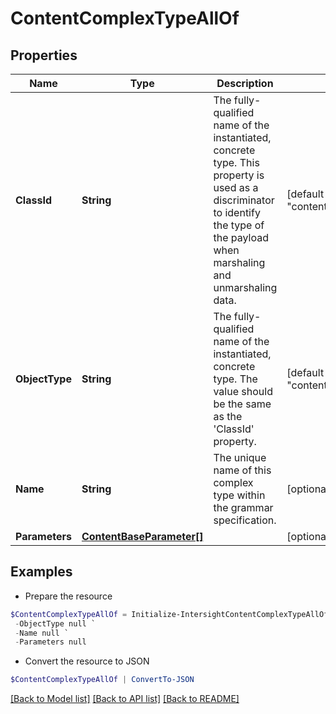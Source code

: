 # ContentComplexTypeAllOf
## Properties

Name | Type | Description | Notes
------------ | ------------- | ------------- | -------------
**ClassId** | **String** | The fully-qualified name of the instantiated, concrete type. This property is used as a discriminator to identify the type of the payload when marshaling and unmarshaling data. | [default to "content.ComplexType"]
**ObjectType** | **String** | The fully-qualified name of the instantiated, concrete type. The value should be the same as the &#39;ClassId&#39; property. | [default to "content.ComplexType"]
**Name** | **String** | The unique name of this complex type within the grammar specification. | [optional] 
**Parameters** | [**ContentBaseParameter[]**](ContentBaseParameter.md) |  | [optional] 

## Examples

- Prepare the resource
```powershell
$ContentComplexTypeAllOf = Initialize-IntersightContentComplexTypeAllOf  -ClassId null `
 -ObjectType null `
 -Name null `
 -Parameters null
```

- Convert the resource to JSON
```powershell
$ContentComplexTypeAllOf | ConvertTo-JSON
```

[[Back to Model list]](../README.md#documentation-for-models) [[Back to API list]](../README.md#documentation-for-api-endpoints) [[Back to README]](../README.md)

